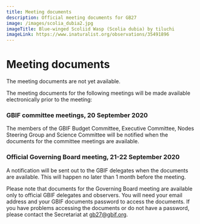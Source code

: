 ```yaml
---
title: Meeting documents
description: Official meeting documents for GB27
image: /images/scolia_dubia2.jpg
imageTitle: Blue-winged Scoliid Wasp (Scolia dubia) by tiluchi
imageLink: https://www.inaturalist.org/observations/35491896
---
```


# Meeting documents

The meeting documents are not yet available. 

The meeting documents for the following meetings will be made available electronically prior to the meeting:

### GBIF committee meetings, 20 September 2020 ###

The members of the GBIF Budget Committee, Executive Committee, Nodes Steering Group and Science Committee will be notified when the documents for the committee meetings are available. 

### Official Governing Board meeting, 21-22 September 2020 ###

A notification will be sent out to the GBIF delegates when the documents are available. This will happen no later than 1 month before the meeting. 

Please note that documents for the Governing Board meeting are available only to official GBIF delegates and observers. You will need your email address and your GBIF documents password to access the documents. If you have problems accessing the documents or do not have a password, please contact the Secretariat at [gb27@gbif.org](mailto:gb27@gbif.org). 

